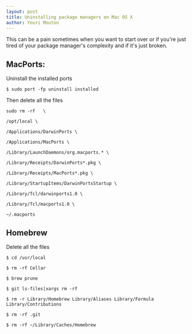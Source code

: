 ```yaml
---
layout: post
title: Uninstalling package managers on Mac OS X
author: Youri Mouton
---
```


This can be a pain sometimes when you want to start over or if you're 
just tired of your package manager's complexity and if it's just broken.

## MacPorts:

Uninstall the installed ports      

`$ sudo port -fp uninstall installed`          

Then delete all the files     

`sudo rm -rf   \  `

`/opt/local \             `

`/Applications/DarwinPorts \`        

`/Applications/MacPorts \          `

`/Library/LaunchDaemons/org.macports.* \          `

`/Library/Receipts/DarwinPorts*.pkg \           `

`/Library/Receipts/MacPorts*.pkg \            `

`/Library/StartupItems/DarwinPortsStartup \        `

`/Library/Tcl/darwinports1.0 \          `

`/Library/Tcl/macports1.0 \         ` 

`~/.macports`         


## Homebrew

Delete all the files     

`$ cd /usr/local`         

`$ rm -rf Cellar`         

`$ brew prune`       

`$ git ls-files|xargs rm -rf`        

`$ rm -r Library/Homebrew Library/Aliases Library/Formula Library/Contributions`     

`$ rm -rf .git`     

`$ rm -rf ~/Library/Caches/Homebrew`     

